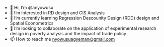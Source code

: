 - 👋 Hi, I’m @anyowusu
- 👀 I’m interested in RD design and GIS Analysis 
- 🌱 I’m currently learning Regression Descounity Design (RDD) design and Spatial Econometrics
- 💞️ I’m looking to collaborate on the application of experimental research design in poverty analysis and the impact of trade policy 
- 📫 How to reach me nyowusuagyeman@gmail.com

<!---
anyowusu/anyowusu is a ✨ special ✨ repository because its `README.md` (this file) appears on your GitHub profile.
You can click the Preview link to take a look at your changes.
--->
